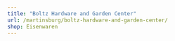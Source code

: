 ```yaml
---
title: "Boltz Hardware and Garden Center"
url: /martinsburg/boltz-hardware-and-garden-center/
shop: Eisenwaren
---
```

